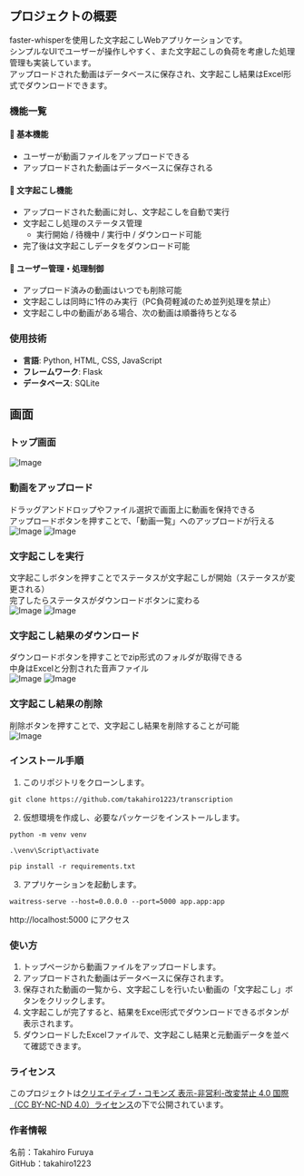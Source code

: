 ## プロジェクトの概要
faster-whisperを使用した文字起こしWebアプリケーションです。<br>
シンプルなUIでユーザーが操作しやすく、また文字起こしの負荷を考慮した処理管理も実装しています。<br>
アップロードされた動画はデータベースに保存され、文字起こし結果はExcel形式でダウンロードできます。

### 機能一覧

#### 🔹 基本機能

- ユーザーが動画ファイルをアップロードできる
- アップロードされた動画はデータベースに保存される

#### 🔹 文字起こし機能

- アップロードされた動画に対し、文字起こしを自動で実行
- 文字起こし処理のステータス管理
  - 実行開始 / 待機中 / 実行中 / ダウンロード可能
- 完了後は文字起こしデータをダウンロード可能

#### 🔹 ユーザー管理・処理制御

- アップロード済みの動画はいつでも削除可能
- 文字起こしは同時に1件のみ実行（PC負荷軽減のため並列処理を禁止）
- 文字起こし中の動画がある場合、次の動画は順番待ちとなる

### 使用技術

- **言語**: Python, HTML, CSS, JavaScript
- **フレームワーク**: Flask
- **データベース**: SQLite

## 画面

### トップ画面
![Image](https://github.com/user-attachments/assets/fbf0e6d6-2ee3-4312-a0df-ad6dafce1b6d)

### 動画をアップロード
ドラッグアンドドロップやファイル選択で画面上に動画を保持できる<br>
アップロードボタンを押すことで、「動画一覧」へのアップロードが行える<br>
![Image](https://github.com/user-attachments/assets/a5f72161-6ea5-4ac4-a2f8-fd9857c64d18)
![Image](https://github.com/user-attachments/assets/2557fa0e-a0ca-4541-9411-bf80cf8a61bf)

### 文字起こしを実行
文字起こしボタンを押すことでステータスが文字起こしが開始（ステータスが変更される）<br>
完了したらステータスがダウンロードボタンに変わる<br>
![Image](https://github.com/user-attachments/assets/1e841d34-b3b4-48e7-a7d9-da55533eec5b)
![Image](https://github.com/user-attachments/assets/db46e5ed-e230-44d7-8bc5-80576244bd85)

### 文字起こし結果のダウンロード
ダウンロードボタンを押すことでzip形式のフォルダが取得できる<br>
中身はExcelと分割された音声ファイル<br>
![Image](https://github.com/user-attachments/assets/fc62b4b3-10f7-4b72-8eba-89cf702289f2)
![Image](https://github.com/user-attachments/assets/6ee7dc17-cc79-4e10-97f0-c02a2d0ab228)

### 文字起こし結果の削除
削除ボタンを押すことで、文字起こし結果を削除することが可能<br>
![Image](https://github.com/user-attachments/assets/fbf0e6d6-2ee3-4312-a0df-ad6dafce1b6d)

### インストール手順

1. このリポジトリをクローンします。
```
git clone https://github.com/takahiro1223/transcription
```

2. 仮想環境を作成し、必要なパッケージをインストールします。
```
python -m venv venv
```
```
.\venv\Script\activate
```
```
pip install -r requirements.txt
```
3. アプリケーションを起動します。
```
waitress-serve --host=0.0.0.0 --port=5000 app.app:app
```
http://localhost:5000 にアクセス

### 使い方

1. トップページから動画ファイルをアップロードします。
2. アップロードされた動画はデータベースに保存されます。
3. 保存された動画の一覧から、文字起こしを行いたい動画の「文字起こし」ボタンをクリックします。
4. 文字起こしが完了すると、結果をExcel形式でダウンロードできるボタンが表示されます。
5. ダウンロードしたExcelファイルで、文字起こし結果と元動画データを並べて確認できます。

### ライセンス

このプロジェクトは[クリエイティブ・コモンズ 表示-非営利-改変禁止 4.0 国際（CC BY-NC-ND 4.0）ライセンス](https://creativecommons.org/licenses/by-nc-nd/4.0/deed.ja)の下で公開されています。

### 作者情報

名前：Takahiro Furuya  
GitHub：takahiro1223
